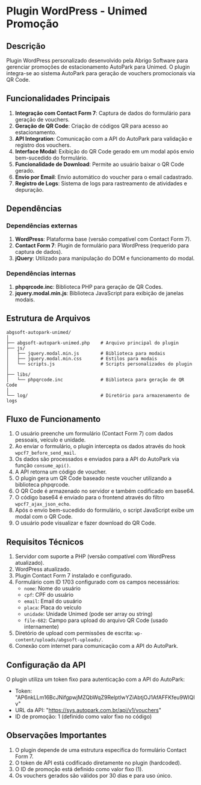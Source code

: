 # Plugin WordPress - Unimed Promoção

## Descrição
Plugin WordPress personalizado desenvolvido pela Abrigo Software para gerenciar promoções de estacionamento AutoPark para Unimed. O plugin integra-se ao sistema AutoPark para geração de vouchers promocionais via QR Code.

## Funcionalidades Principais

1. **Integração com Contact Form 7**: Captura de dados do formulário para geração de vouchers.
2. **Geração de QR Code**: Criação de códigos QR para acesso ao estacionamento.
3. **API Integration**: Comunicação com a API do AutoPark para validação e registro dos vouchers.
4. **Interface Modal**: Exibição do QR Code gerado em um modal após envio bem-sucedido do formulário.
5. **Funcionalidade de Download**: Permite ao usuário baixar o QR Code gerado.
6. **Envio por Email**: Envio automático do voucher para o email cadastrado.
7. **Registro de Logs**: Sistema de logs para rastreamento de atividades e depuração.

## Dependências

### Dependências externas
1. **WordPress**: Plataforma base (versão compatível com Contact Form 7).
2. **Contact Form 7**: Plugin de formulário para WordPress (requerido para captura de dados).
3. **jQuery**: Utilizado para manipulação do DOM e funcionamento do modal.

### Dependências internas
1. **phpqrcode.inc**: Biblioteca PHP para geração de QR Codes.
2. **jquery.modal.min.js**: Biblioteca JavaScript para exibição de janelas modais.

## Estrutura de Arquivos

```
abgsoft-autopark-unimed/
│
├── abgsoft-autopark-unimed.php    # Arquivo principal do plugin
├── js/
│   ├── jquery.modal.min.js        # Biblioteca para modais
│   ├── jquery.modal.min.css       # Estilos para modais
│   └── scripts.js                 # Scripts personalizados do plugin
│
├── libs/
│   └── phpqrcode.inc              # Biblioteca para geração de QR Code
│
└── log/                           # Diretório para armazenamento de logs
```

## Fluxo de Funcionamento

1. O usuário preenche um formulário (Contact Form 7) com dados pessoais, veículo e unidade.
2. Ao enviar o formulário, o plugin intercepta os dados através do hook `wpcf7_before_send_mail`.
3. Os dados são processados e enviados para a API do AutoPark via função `consume_api()`.
4. A API retorna um código de voucher.
5. O plugin gera um QR Code baseado neste voucher utilizando a biblioteca phpqrcode.
6. O QR Code é armazenado no servidor e também codificado em base64.
7. O código base64 é enviado para o frontend através do filtro `wpcf7_ajax_json_echo`.
8. Após o envio bem-sucedido do formulário, o script JavaScript exibe um modal com o QR Code.
9. O usuário pode visualizar e fazer download do QR Code.

## Requisitos Técnicos

1. Servidor com suporte a PHP (versão compatível com WordPress atualizado).
2. WordPress atualizado.
3. Plugin Contact Form 7 instalado e configurado.
4. Formulário com ID 1703 configurado com os campos necessários:
   - `nome`: Nome do usuário
   - `cpf`: CPF do usuário
   - `email`: Email do usuário
   - `placa`: Placa do veículo
   - `unidade`: Unidade Unimed (pode ser array ou string)
   - `file-682`: Campo para upload do arquivo QR Code (usado internamente)
5. Diretório de upload com permissões de escrita: `wp-content/uploads/abgsoft-uploads/`.
6. Conexão com internet para comunicação com a API do AutoPark.

## Configuração da API

O plugin utiliza um token fixo para autenticação com a API do AutoPark:
- Token: "AP6nkLLm16BcJNifgpwjMZQbWqZ9RelptlwYZiAbtjOJ1AfAFFKfeu9WlQIv"
- URL da API: "https://sys.autopark.com.br/api/v1/vouchers"
- ID de promoção: 1 (definido como valor fixo no código)

## Observações Importantes

1. O plugin depende de uma estrutura específica do formulário Contact Form 7.
2. O token de API está codificado diretamente no plugin (hardcoded).
3. O ID de promoção está definido como valor fixo (1).
4. Os vouchers gerados são válidos por 30 dias e para uso único.
